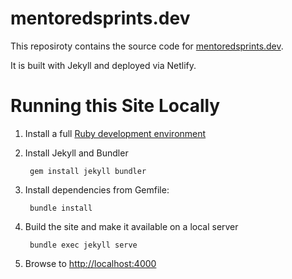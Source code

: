# mentoredsprints.dev

This reposiroty contains the source code for [mentoredsprints.dev](mentoredsprints.dev). 

It is built with Jekyll and deployed via Netlify.

# Running this Site Locally

1. Install a full [Ruby development environment](https://jekyllrb.com/docs/installation/)

1. Install Jekyll and Bundler

        gem install jekyll bundler

1. Install dependencies from Gemfile:

        bundle install
2. Build the site and make it available on a local server

        bundle exec jekyll serve

3. Browse to [http://localhost:4000](http://localhost:4000)
